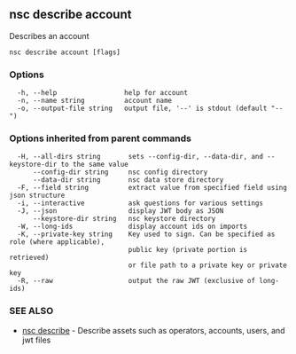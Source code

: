 ## nsc describe account

Describes an account

```
nsc describe account [flags]
```

### Options

```
  -h, --help                 help for account
  -n, --name string          account name
  -o, --output-file string   output file, '--' is stdout (default "--")
```

### Options inherited from parent commands

```
  -H, --all-dirs string       sets --config-dir, --data-dir, and --keystore-dir to the same value
      --config-dir string     nsc config directory
      --data-dir string       nsc data store directory
  -F, --field string          extract value from specified field using json structure
  -i, --interactive           ask questions for various settings
  -J, --json                  display JWT body as JSON
      --keystore-dir string   nsc keystore directory
  -W, --long-ids              display account ids on imports
  -K, --private-key string    Key used to sign. Can be specified as role (where applicable),
                              public key (private portion is retrieved)
                              or file path to a private key or private key 
  -R, --raw                   output the raw JWT (exclusive of long-ids)
```

### SEE ALSO

* [nsc describe](nsc_describe.md)	 - Describe assets such as operators, accounts, users, and jwt files

